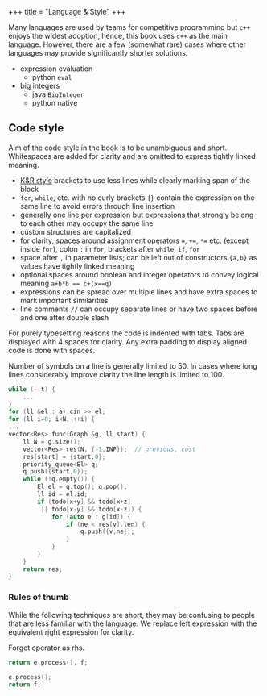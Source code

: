 +++
title = "Language & Style"
+++

Many languages are used by teams for competitive programming but `c++` enjoys the widest adoption, hence, this book uses `c++` as the main language.
However, there are a few (somewhat rare) cases where other languages may provide significantly shorter solutions.

* expression evaluation
	* python `eval`
* big integers
	* java `BigInteger`
	* python native

## Code style

Aim of the code style in the book is to be unambiguous and short.
Whitespaces are added for clarity and are omitted to express tightly linked meaning.

* [K&R style](https://en.wikipedia.org/wiki/Indentation_style#K&R) brackets to use less lines while clearly marking span of the block
* `for`, `while`, etc. with no curly brackets `{}` contain the expression on the same line to avoid errors through line insertion
* generally one line per expression but expressions that strongly belong to each other may occupy the same line
* custom structures are capitalized
* for clarity, spaces around assignment operators `=`, `+=`, `*=` etc. (except inside `for`), colon `:` in `for`, brackets after `while`, `if`, `for`
* space after `,` in parameter lists; can be left out of constructors `{a,b}` as values have tightly linked meaning
* optional spaces around boolean and integer operators to convey logical meaning `a+b*b == c+(x==q)`
* expressions can be spread over multiple lines and have extra spaces to mark important similarities
* line comments `//` can occupy separate lines or have two spaces before and one after double slash

For purely typesetting reasons the code is indented with tabs.
Tabs are displayed with 4 spaces for clarity.
Any extra padding to display aligned code is done with spaces.

Number of symbols on a line is generally limited to 50.
In cases where long lines considerably improve clarity the line length is limited to 100.

```cpp
while (--t) {
	...
}
for (ll &el : a) cin >> el;
for (ll i=0; i<N; ++i) {
...
vector<Res> func(Graph &g, ll start) {
	ll N = g.size();
	vector<Res> res(N, {-1,INF});  // previous, cost
	res[start] = {start,0};
	priority_queue<El> q;
	q.push({start,0});
	while (!q.empty()) {
		El el = q.top(); q.pop();
		ll id = el.id;
		if (todo[x+y] && todo[x+z]
		 || todo[x-y] && todo[x-z]) {
			for (auto e : g[id]) {
				if (ne < res[v].len) {
					q.push({v,ne});
				}
			}
		}
	}
	return res;
}
```

### Rules of thumb

While the following techniques are short, they may be confusing to people that are less familiar with the language.
We replace left expression with the equivalent right expression for clarity.

Forget operator as rhs.

<div class="multicols">
<div class="col50">

```cpp
return e.process(), f;
```

</div>
<div class="col50">

```cpp
e.process();
return f;
```

</div>
</div>

